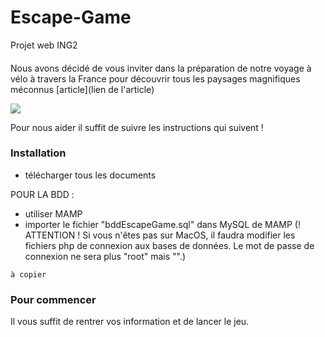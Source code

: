 # Escape-Game
Projet web ING2

####
Nous avons décidé de vous inviter dans la préparation de notre voyage à vélo à travers la France pour découvrir tous les paysages magnifiques méconnus [article](lien de l'article) 

![](https://fr.wikipedia.org/wiki/La_Libert%C3%A9_guidant_le_peuple#/media/Fichier:Eug%C3%A8ne_Delacroix_-_Le_28_Juillet._La_Libert%C3%A9_guidant_le_peuple.jpg)

Pour nous aider il suffit de suivre les instructions qui suivent !

### Installation
- télécharger tous les documents 

POUR LA BDD :
- utiliser MAMP
- importer le fichier "bddEscapeGame.sql" dans MySQL de MAMP (! ATTENTION ! Si vous n'êtes pas sur MacOS, il faudra modifier les fichiers php de connexion aux bases de données. Le mot de passe de connexion ne sera plus "root" mais "".)


```
à copier
```

### Pour commencer
Il vous suffit de rentrer vos information et de lancer le jeu.
